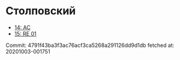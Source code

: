 # Столповский
- [14: AC](14.md)
- [15: RE 01](15.md)

Commit: 4791f43ba3f3ac76acf3ca5268a291126dd9d1db
 fetched at: 20201003-001751
